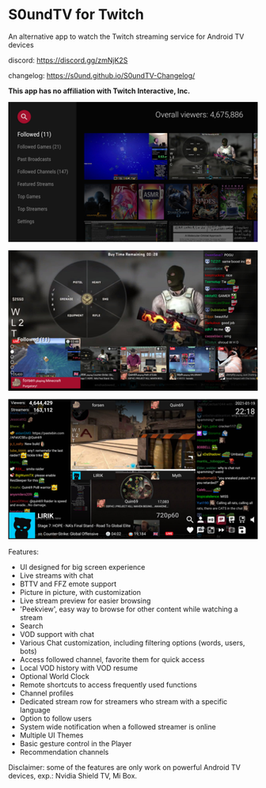 # S0undTV for Twitch

An alternative app to watch the Twitch streaming service for Android TV devices

discord: https://discord.gg/zmNjK2S 

changelog: https://s0und.github.io/S0undTV-Changelog/

**This app has no affiliation with Twitch Interactive, Inc.**


![](images/image1.jpg?raw=true)

![](images/image2.jpg?raw=true)

![](images/image3.jpg?raw=true)

Features:

- UI designed for big screen experience
- Live streams with chat
- BTTV and FFZ emote support
- Picture in picture, with customization
- Live stream preview for easier browsing
- 'Peekview', easy way to browse for other content while watching a stream
- Search
- VOD support with chat
- Various Chat customization, including filtering options (words, users, bots)
- Access followed channel, favorite them for quick access
- Local VOD history with VOD resume
- Optional World Clock 
- Remote shortcuts to access frequently used functions
- Channel profiles
- Dedicated stream row for streamers who stream with a specific language
- Option to follow users
- System wide notification when a followed streamer is online
- Multiple UI Themes
- Basic gesture control in the Player
- Recommendation channels 

Disclaimer: some of the features are only work on powerful Android TV devices, exp.: Nvidia Shield TV, Mi Box.
